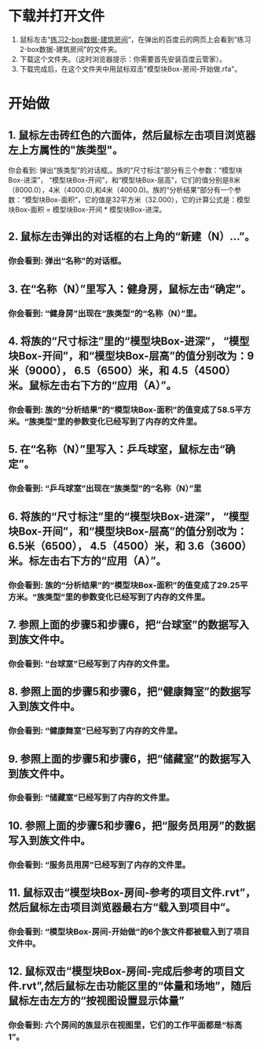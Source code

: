 # 下载并打开文件 #

1. 鼠标左击“[练习2-box数据-建筑房间](http://pan.baidu.com/s/1pJRs2EZ)”，在弹出的百度云的网页上会看到“练习2-box数据-建筑房间”的文件夹。
2. 下载这个文件夹。（这时浏览器提示：你需要首先安装百度云管家）。
3. 下载完成后，在这个文件夹中用鼠标双击"模型块Box-房间-开始做.rfa"。

# 开始做 #

## 1. 鼠标左击砖红色的六面体，然后鼠标左击项目浏览器左上方属性的"族类型"。

你会看到: 弹出“族类型”的对话框,。族的“尺寸标注”部分有三个参数：“模型块Box-进深”， “模型块Box-开间”，和“模型块Box-层高”，它们的值分别是8米（8000.0），4米（4000.0),和4米（4000.0)。族的“分析结果”部分有一个参数：“模型块Box-面积”，它的值是32平方米（32.000），它的计算公式是：模型块Box-面积 = 模型块Box-开间 * 模型块Box-进深。

## 2. 鼠标左击弹出的对话框的右上角的“新建（N）...”。

### 你会看到: 弹出“名称”的对话框。

## 3. 在“名称（N）”里写入：健身房，鼠标左击“确定”。

### 你会看到: “健身房”出现在“族类型”的“名称（N）”里。

## 4. 将族的“尺寸标注”里的“模型块Box-进深”， “模型块Box-开间”，和“模型块Box-层高”的值分别改为：9米（9000）， 6.5（6500）米，和 4.5（4500）米。鼠标左击右下方的“应用（A）”。

### 你会看到: 族的“分析结果”的“模型块Box-面积”的值变成了58.5平方米。“族类型”里的参数变化已经写到了内存的文件里。

## 5. 在“名称（N）”里写入：乒乓球室，鼠标左击“确定”。

### 你会看到: “乒乓球室”出现在“族类型”的“名称（N）”里

## 6. 将族的“尺寸标注”里的“模型块Box-进深”， “模型块Box-开间”，和“模型块Box-层高”的值分别改为：6.5米（6500）， 4.5（4500）米，和 3.6（3600）米。标左击右下方的“应用（A）”。

### 你会看到: 族的“分析结果”的“模型块Box-面积”的值变成了29.25平方米。“族类型”里的参数变化已经写到了内存的文件里。

## 7. 参照上面的步骤5和步骤6，把“台球室”的数据写入到族文件中。

### 你会看到: “台球室”已经写到了内存的文件里。

## 8. 参照上面的步骤5和步骤6，把“健康舞室”的数据写入到族文件中。

### 你会看到: “健康舞室”已经写到了内存的文件里。

## 9. 参照上面的步骤5和步骤6，把“储藏室”的数据写入到族文件中。

### 你会看到: “储藏室”已经写到了内存的文件里。

## 10. 参照上面的步骤5和步骤6，把“服务员用房”的数据写入到族文件中。

### 你会看到: “服务员用房”已经写到了内存的文件里。

## 11. 鼠标双击“模型块Box-房间-参考的项目文件.rvt”，然后鼠标左击项目浏览器最右方“载入到项目中”。

### 你会看到:  “模型块Box-房间-开始做”的6个族文件都被载入到了项目文件中。

## 12. 鼠标双击“模型块Box-房间-完成后参考的项目文件.rvt”,然后鼠标左击功能区里的“体量和场地”，随后鼠标左击左方的“按视图设置显示体量”

### 你会看到: 六个房间的族显示在视图里，它们的工作平面都是“标高1”。
